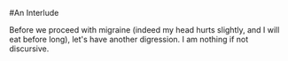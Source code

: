 #An Interlude

Before we proceed with migraine (indeed my head hurts slightly, and I will eat before long), let's have another digression. I am nothing if not discursive.
